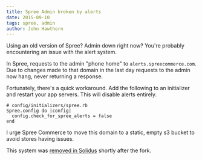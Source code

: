 ```yaml
---
title: Spree Admin broken by alerts
date: 2015-09-10
tags: spree, admin
author: John Hawthorn
---
```


Using an old version of Spree? Admin down right now? You're probably encountering an issue with the alert system.

In Spree, requests to the admin "phone home" to `alerts.spreecommerce.com`. Due to changes made to that domain in the last day requests to the admin now hang, never returning a response.

Fortunately, there's a quick workaround. Add the following to an initializer and restart your app servers. This will disable alerts entirely.

```
# config/initializers/spree.rb
Spree.config do |config|
  config.check_for_spree_alerts = false
end
```

I urge Spree Commerce to move this domain to a static, empty s3 bucket to avoid stores having issues.

This system was [removed in Solidus](https://github.com/solidusio/solidus/commit/18c4132161ab3ead5a826270a3c3a11c0546670a) shortly after the fork.
